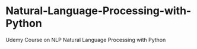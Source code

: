 # Natural-Language-Processing-with-Python

Udemy Course on NLP
Natural Language Processing with Python
